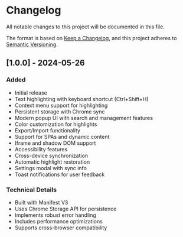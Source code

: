 # Changelog

All notable changes to this project will be documented in this file.

The format is based on [Keep a Changelog](https://keepachangelog.com/en/1.0.0/),
and this project adheres to [Semantic Versioning](https://semver.org/spec/v2.0.0.html).

## [1.0.0] - 2024-05-26

### Added
- Initial release
- Text highlighting with keyboard shortcut (Ctrl+Shift+H)
- Context menu support for highlighting
- Persistent storage with Chrome sync
- Modern popup UI with search and management features
- Color customization for highlights
- Export/Import functionality
- Support for SPAs and dynamic content
- Iframe and shadow DOM support
- Accessibility features
- Cross-device synchronization
- Automatic highlight restoration
- Settings modal with sync info
- Toast notifications for user feedback

### Technical Details
- Built with Manifest V3
- Uses Chrome Storage API for persistence
- Implements robust error handling
- Includes performance optimizations
- Supports cross-browser compatibility 